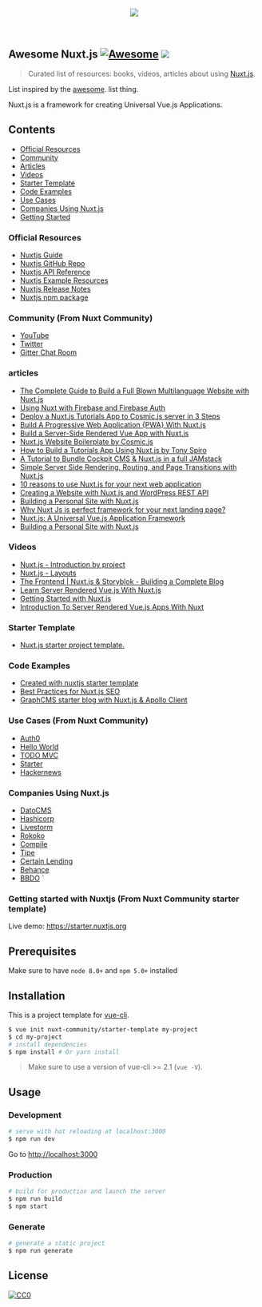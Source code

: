<p align="center">
  <br>
    <img src="http://imgur.com/V4LtoII.png" />
  <br>
  <br>
  <br>
</p>

## Awesome Nuxt.js [![Awesome](https://cdn.rawgit.com/sindresorhus/awesome/d7305f38d29fed78fa85652e3a63e154dd8e8829/media/badge.svg)](https://github.com/sindresorhus/awesome) ![](https://img.shields.io/badge/developerayo-approved-brightgreen.svg)

> Curated list of resources: books, videos, articles about using [Nuxt.js](https://github.com/nuxt/nuxt.js).

List inspired by the [awesome](https://github.com/sindresorhus/awesome). list thing.

Nuxt.js is a framework for creating Universal Vue.js Applications.

## Contents

- [Official Resources](#official-resources)
- [Community](#community)
- [Articles](#articles)
- [Videos](#videos)
- [Starter Template](#starter-template)
- [Code Examples](#Code-examples)
- [Use Cases](#use-cases)
- [Companies Using Nuxt.js](#companies-using-nuxtjs)
- [Getting Started](#Getting-started-with-Nuxtjs)


### Official Resources

- [Nuxtjs Guide](https://nuxtjs.org/guide)
- [Nuxtjs GitHub Repo](https://github.com/nuxt/nuxt.js)
- [Nuxtjs API Reference](https://nuxtjs.org/api)
- [Nuxtjs Example Resources](https://nuxtjs.org/examples)
- [Nuxtjs Release Notes](https://github.com/nuxt/nuxt.js/releases)
- [Nuxtjs npm package](https://www.npmjs.com/package/nuxt)


### Community (From Nuxt Community)

- [YouTube](https://www.youtube.com/channel/UCJ9jj5YMzo-HsyM6WG9Q_Lg)
- [Twitter](https://twitter.com/nuxt_js)
- [Gitter Chat Room](https://gitter.im/nuxt/nuxt.js)

 
### articles

- [The Complete Guide to Build a Full Blown Multilanguage Website with Nuxt.js ](https://www.storyblok.com/tp/nuxt-js-multilanguage-website-tutorial)
- [Using Nuxt with Firebase and Firebase Auth](https://ohdoylerules.com/web/nuxt-firebase-starter/)
- [Deploy a Nuxt.js Tutorials App to Cosmic.js server in 3 Steps ](https://hackernoon.com/deploy-a-nuxt-js-tutorials-app-in-3-steps-20962ed7e74c)
- [Build A Progressive Web Application {PWA} With Nuxt.js](https://scotch.io/tutorials/build-a-progressive-web-application-with-nuxtjs)
- [Build a Server-Side Rendered Vue App with Nuxt.js](https://scotch.io/tutorials/build-a-server-side-rendered-vue-app-with-nuxtjs)
- [Nuxt.js Website Boilerplate by Cosmic.js](https://cosmicjs.com/articles/nuxtjs-website-boilerplate-jezdxaxb)
- [How to Build a Tutorials App Using Nuxt.js by Tony Spiro](https://hackernoon.com/how-to-build-a-tutorials-app-using-nuxt-js-e377ec9c4a8)
- [A Tutorial to Bundle Cockpit CMS & Nuxt.js in a full JAMstack](https://snipcart.com/blog/cockpit-cms-tutorial-nuxtjs)
- [Simple Server Side Rendering, Routing, and Page Transitions with Nuxt.js](https://css-tricks.com/simple-server-side-rendering-routing-page-transitions-nuxt-js/)
- [10 reasons to use Nuxt.js for your next web application](https://medium.com/vue-mastery/10-reasons-to-use-nuxt-js-for-your-next-web-application-522397c9366b)
- [Creating a Website with Nuxt.js and WordPress REST API](https://medium.com/@moustachedesign/creating-a-website-with-nuxt-js-and-wordpress-rest-api-51cf66599cf3)
- [Building a Personal Site with Nuxt.js](https://codeburst.io/building-a-personal-site-with-nuxt-js-96e5703079)
- [Why Nuxt Js is perfect framework for your next landing page?](https://codeburst.io/why-nuxt-js-is-perfect-framework-for-your-landing-page-53e214649b88)
- [Nuxt.js: A Universal Vue.js Application Framework](https://www.sitepoint.com/nuxt-js-universal-vue-js/)
- [Building a Personal Site with Nuxt.js](https://medium.com/@kenrogers/building-a-personal-site-with-nuxt-js-96e5703079)



### Videos

- [Nuxt.js - Introduction by project](https://www.youtube.com/watch?v=nteDXuqBfn0)
- [Nuxt.js - Layouts](https://www.youtube.com/watch?v=YOKnSTp7d38)
- [The Frontend | Nuxt.js & Storyblok - Building a Complete Blog](https://www.youtube.com/watch?v=Dc_5BpIB4X4)
- [Learn Server Rendered Vue.js With Nuxt.js](https://www.youtube.com/watch?v=0oCshE4ba5g)
- [Getting Started with Nuxt.js](https://www.youtube.com/watch?v=Q2ldu2S4ocM)
- [Introduction To Server Rendered Vue.js Apps With Nuxt](https://www.youtube.com/watch?v=090CCd9kGsQ)

### Starter Template 

- [Nuxt.js starter project template.](https://github.com/nuxt-community/starter-template)


### Code Examples

- [Created with nuxtjs starter template](https://github.com/FullHuman/purgecss/tree/master/examples/with-nuxt) 
- [Best Practices for Nuxt.js SEO](https://medium.com/vue-mastery/best-practices-for-nuxt-js-seo-32399c49b2e5) 
- [GraphCMS starter blog with Nuxt.js & Apollo Client](https://github.com/GraphCMS/graphcms-examples/tree/master/current/nuxt-apollo-blog) 


### Use Cases (From Nuxt Community)
- [Auth0](https://auth0.nuxtjs.org/)
- [Hello World](https://hello-world.nuxtjs.org/)
- [TODO MVC](https://todomvc.nuxtjs.org/)
- [Starter](https://starter.nuxtjs.org/)
- [Hackernews](https://github.com/nuxt/hackernews)

### Companies Using Nuxt.js

- [DatoCMS](https://www.datocms.com/cms/nuxt-js/)
- [Hashicorp](https://www.hashicorp.com/)
- [Livestorm](https://livestorm.co/)
- [Rokoko](https://www.rokoko.com/en)
- [Compile](https://www.compile.com/)
- [Tipe](#)
- [Certain Lending](https://www.certainlending.com/)
- [Behance](https://www.behance.net/)
- [BBDO](https://bbdo.com/)
 `


### Getting started with Nuxtjs (From Nuxt Community starter template)

Live demo: https://starter.nuxtjs.org

## Prerequisites

Make sure to have `node 8.0+` and `npm 5.0+` installed

## Installation

This is a project template for [vue-cli](https://github.com/vuejs/vue-cli).

``` bash
$ vue init nuxt-community/starter-template my-project  
$ cd my-project                     
# install dependencies
$ npm install # Or yarn install
```

> Make sure to use a version of vue-cli >= 2.1 (`vue -V`).

## Usage

### Development

``` bash
# serve with hot reloading at localhost:3000
$ npm run dev
```

Go to [http://localhost:3000](http://localhost:3000)

### Production

``` bash
# build for production and launch the server
$ npm run build
$ npm start
```

### Generate

``` bash
# generate a static project
$ npm run generate
```






## License

[![CC0](http://mirrors.creativecommons.org/presskit/buttons/88x31/svg/cc-zero.svg)](https://creativecommons.org/publicdomain/zero/1.0/)

